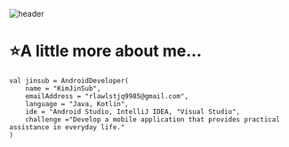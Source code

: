 ![header](https://capsule-render.vercel.app/api?type=waving&color=auto&height=300&section=header&text=👋Hello%20World,%20I`m%20JinSub&fontSize=60)


# ⭐A little more about me...
```
val jinsub = AndroidDeveloper(
    name = "KimJinSub",
    emailAddress = "rlawlstjq9985@gmail.com",
    language = "Java, Kotlin",
    ide = "Android Studio, IntelliJ IDEA, "Visual Studio",
    challenge ="Develop a mobile application that provides practical assistance in everyday life."
)
```